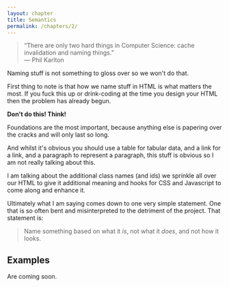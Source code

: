 ```yaml
---
layout: chapter
title: Semantics
permalink: /chapters/2/
---
```


> &ldquo;There are only two hard things in Computer Science: cache invalidation and naming things.&rdquo;
<br>&mdash; Phil Karlton

Naming stuff is not something to gloss over so we won't do that.

First thing to note is that how we name stuff in HTML is what matters the most. If you fuck this up or drink-coding at the time you design your HTML then the problem has already begun.

**Don't do this! Think!**

Foundations are the most important, because anything else is papering over the cracks and will only last so long.

And whilst it's obvious you should use a table for tabular data, and a link for a link, and a paragraph to represent a paragraph, this stuff is obvious so I am not really talking about this.

I am talking about the additional class names (and ids) we sprinkle all over our HTML to give it additional meaning and hooks for CSS and Javascript to come along and enhance it.

Ultimately what I am saying comes down to one very simple statement. One that is so often bent and misinterpreted to the detriment of the project. That statement is:

> Name something based on what it *is*, not what it *does*, and not how it looks.

## Examples

Are coming soon.